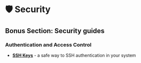 # 🛡️ Security

## Bonus Section: Security guides

### Authentication and Access Control

* [**SSH Keys**](ssh-keys.md) - a safe way to SSH authentication in your system
